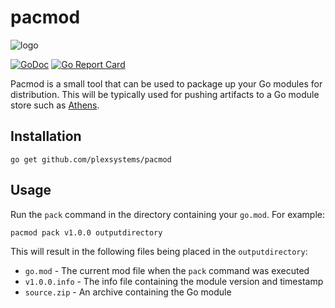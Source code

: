 # pacmod

![logo](logo/pacmod_logo.png)

[![GoDoc](https://godoc.org/github.com/plexsystems/pacmod?status.svg)](https://godoc.org/github.com/plexsystems/pacmod)
[![Go Report Card](https://goreportcard.com/badge/github.com/plexsystems/pacmod)](https://goreportcard.com/report/github.com/plexsystems/pacmod)

Pacmod is a small tool that can be used to package up your Go modules for distribution. This will be typically used for pushing artifacts to a Go module store such as [Athens](https://github.com/gomods/athens).

## Installation

`go get github.com/plexsystems/pacmod`

## Usage

Run the `pack` command in the directory containing your `go.mod`. For example:

`pacmod pack v1.0.0 outputdirectory`

This will result in the following files being placed in the `outputdirectory`:

- `go.mod` - The current mod file when the `pack` command was executed
- `v1.0.0.info` - The info file containing the module version and timestamp
- `source.zip` - An archive containing the Go module
